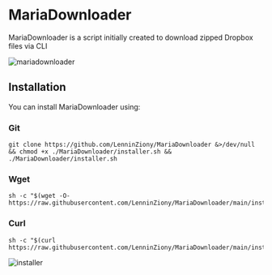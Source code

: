 # MariaDownloader

MariaDownloader is a script initially created to download zipped Dropbox files via CLI

![mariadownloader](https://user-images.githubusercontent.com/80495420/148485835-410e886f-3366-43b3-9414-76d8c0589281.png)

## Installation
You can install MariaDownloader using:
### Git
```
git clone https://github.com/LenninZiony/MariaDownloader &>/dev/null && chmod +x ./MariaDownloader/installer.sh && ./MariaDownloader/installer.sh
```
### Wget
```
sh -c "$(wget -O- https://raw.githubusercontent.com/LenninZiony/MariaDownloader/main/installer.sh)"
```
### Curl
```
sh -c "$(curl https://raw.githubusercontent.com/LenninZiony/MariaDownloader/main/installer.sh)"
```

![installer](https://user-images.githubusercontent.com/80495420/148483269-f35b0eba-1149-4240-9947-ce5d7f3c38f6.png)
